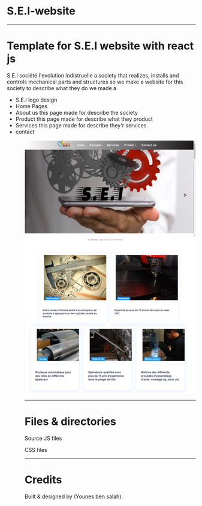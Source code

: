 # S.E.I-website
<hr>

<h1>Template for S.E.I website with react js</h1>
<p >
S.E.I société l'evolution indistruelle a society that realizes, installs and controls mechanical parts and structures
so we make a website for this society to describe what they do
we made a 
<ul>  
<li>S.E.I logo design </li>
<li>Home Pages  </li>
<li>About us  this page made for describe the society</li>
<li>Product  this page made for describe what they product</li>
<li>Services  this page made for describe they'r services</li>
<li>contact  </li>
<ul> 
  </p >
<p aligne="center">
<img src="https://github.com/Y0unes17/S.E.I-website/blob/main/img/Picture1.png?raw=true" width=720>
  <img src="https://github.com/Y0unes17/S.E.I-website/blob/main/img/Picture2.png?raw=true" width=720>
  <img src="https://github.com/Y0unes17/S.E.I-website/blob/main/img/Picture3.png?raw=true" width=720>


</p>
<hr>
<h1>Files & directories</h1>
<p>Source JS files</p>
<p>CSS files</p>
<hr>
<h1>Credits</h1>
<p>Built & designed by (Younes ben salah).</p>
